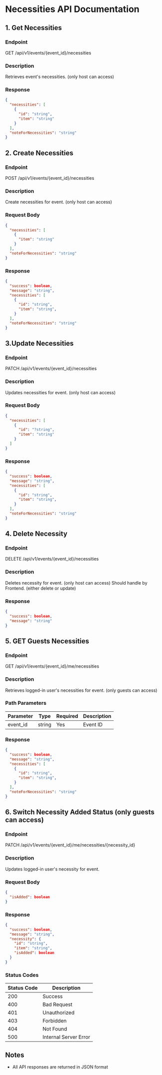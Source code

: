 # Necessities API Documentation

## 1. Get Necessities

### Endpoint

GET /api/v1/events/{event_id}/necessities

### Description

Retrieves event's necessities. (only host can access)

### Response

```json
{
  "necessities": [
    {
      "id": "string",
      "item": "string"
    }
  ],
  "noteForNecessities": "string"
}
```

## 2. Create Necessities

### Endpoint

POST /api/v1/events/{event_id}/necessities

### Description

Create necessities for event. (only host can access)

### Request Body

```json
{
  "necessities": [
    {
      "item": "string"
    }
  ],
  "noteForNecessities": "string"
}
```

### Response

```json
{
  "success": boolean,
  "message": "string",
  "necessities": [
    {
      "id": "string",
      "item": "string",
    }
  ],
  "noteForNecessities": "string"
}
```

## 3.Update Necessities

### Endpoint

PATCH /api/v1/events/{event_id}/necessities

### Description

Updates necessities for event. (only host can access)

### Request Body

```json
{
  "necessities": [
    {
      "id": "?string",
      "item": "string"
    }
  ]
}
```

### Response

```json
{
  "success": boolean,
  "message": "string",
  "necessities": [
    {
      "id": "string",
      "item": "string",
    }
  ],
  "noteForNecessities": "string"
}
```

## 4. Delete Necessity

### Endpoint

DELETE /api/v1/events/{event_id}/necessities

### Description

Deletes necessity for event. (only host can access)
Should handle by Frontend. (either delete or update)

### Response

```json
{
  "success": boolean,
  "message": "string"
}
```

## 5. GET Guests Necessities

### Endpoint

GET /api/v1/events/{event_id}/me/necessities

### Description

Retrieves logged-in user's necessities for event. (only guests can access)

### Path Parameters

| Parameter | Type   | Required | Description |
| --------- | ------ | -------- | ----------- |
| event_id  | string | Yes      | Event ID    |

### Response

```json
{
  "success": boolean,
  "message": "string",
  "necessities": [
    {
      "id": "string",
      "item": "string",
    }
  ],
  "noteForNecessities": "string"
}
```

## 6. Switch Necessity Added Status (only guests can access)

### Endpoint

PATCH /api/v1/events/{event_id}/me/necessities/{necessity_id}

### Description

Updates logged-in user's necessity for event.

### Request Body

```json
{
  "isAdded": boolean
}
```

### Response

```json
{
  "success": boolean,
  "message": "string",
  "necessity": {
    "id": "string",
    "item": "string",
    "isAdded": boolean
  }
}
```

### Status Codes

| Status Code | Description           |
| ----------- | --------------------- |
| 200         | Success               |
| 400         | Bad Request           |
| 401         | Unauthorized          |
| 403         | Forbidden             |
| 404         | Not Found             |
| 500         | Internal Server Error |

## Notes

- All API responses are returned in JSON format
